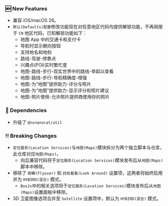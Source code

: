 ### 🆕 New Features
  * 兼容 iOS/macOS 26。
  * `默认(Defaults)配置`修改功能现在对任意地区代码均提供解锁功能，不再局限于 `CN` 地区代码，已知解锁功能如下：
    * 地图 App 中的交通卡和支付卡
    * 导航时显示朝向按钮
    * 支持地名和地标
    * 路线-驾驶-停靠点
    * 兴趣点(POI)实时繁忙度
    * 地图-路线-步行-现实世界中的路线-举起以查看
    * 地图-路线-步行-导航精确度-增强
    * 地图-为“地图”提供助力-评分与照片
    * 地图-为“地图”提供助力-显示评分和照片建议
    * 地图-照片使用-允许照片提供商使用你的照片

### 🔣 Dependencies
  * 升级了 `@nsnanocat/util`

### ‼️ Breaking Changes
  * `定位服务(Location Services)`与`地图(Maps)`模块拆分为两个独立脚本与仓库，此仓库对应`地图(Maps)`。
    * 向后兼容代码将于`定位服务(Location Services)`模块发布后从`地图(Maps)`脚本中移除。
  * 移除了 `俯瞰(Flyover)` 和 `四处看看(Look Around)` 设置项，这两者将始终启用并为 `HYBIRD(混合)` 模式。
    * `BoxJs`中的相关选项将于`定位服务(Location Services)`模块发布后从`地图(Maps)`设置面板中移除。
  * 3D 卫星图像选项合并至 `Satellite` 设置项中，默认为 `HYBIRD(混合)` 模式。
